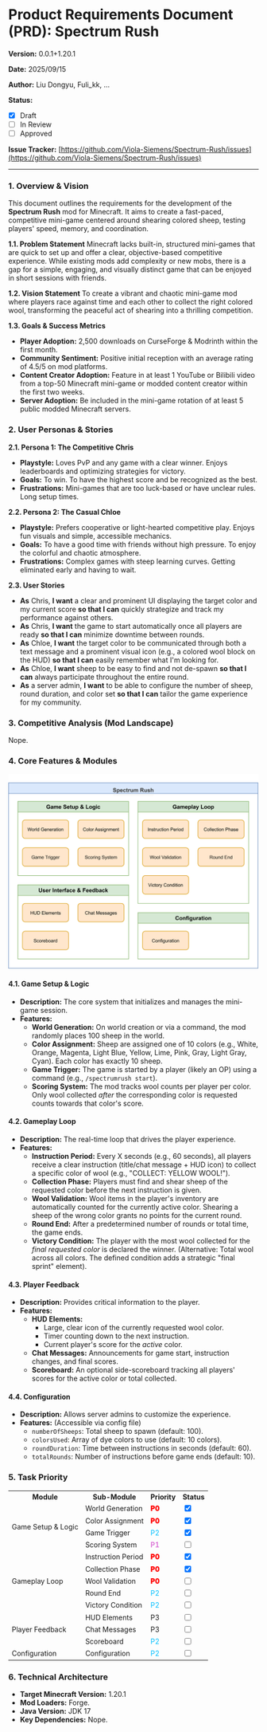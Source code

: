 # Product Requirements Document (PRD): Spectrum Rush

**Version:** 0.0.1+1.20.1

**Date:** 2025/09/15

**Author:** Liu Dongyu, Fuli_kk, ...

**Status:**

- [x] Draft
- [ ] In Review
- [ ] Approved

**Issue Tracker:** [https://github.com/Viola-Siemens/Spectrum-Rush/issues](https://github.com/Viola-Siemens/Spectrum-Rush/issues)

---

### **1. Overview & Vision**

This document outlines the requirements for the development of the **Spectrum Rush** mod for Minecraft. It aims to create a fast-paced, competitive mini-game centered around shearing colored sheep, testing players' speed, memory, and coordination.

**1.1. Problem Statement**
Minecraft lacks built-in, structured mini-games that are quick to set up and offer a clear, objective-based competitive experience. While existing mods add complexity or new mobs, there is a gap for a simple, engaging, and visually distinct game that can be enjoyed in short sessions with friends.

**1.2. Vision Statement**
To create a vibrant and chaotic mini-game mod where players race against time and each other to collect the right colored wool, transforming the peaceful act of shearing into a thrilling competition.

**1.3. Goals & Success Metrics**

- **Player Adoption:** 2,500 downloads on CurseForge & Modrinth within the first month.
- **Community Sentiment:** Positive initial reception with an average rating of 4.5/5 on mod platforms.
- **Content Creator Adoption:** Feature in at least 1 YouTube or Bilibili video from a top-50 Minecraft mini-game or modded content creator within the first two weeks.
- **Server Adoption:** Be included in the mini-game rotation of at least 5 public modded Minecraft servers.

### **2. User Personas & Stories**

**2.1. Persona 1: The Competitive Chris**

- **Playstyle:** Loves PvP and any game with a clear winner. Enjoys leaderboards and optimizing strategies for victory.
- **Goals:** To win. To have the highest score and be recognized as the best.
- **Frustrations:** Mini-games that are too luck-based or have unclear rules. Long setup times.

**2.2. Persona 2: The Casual Chloe**

- **Playstyle:** Prefers cooperative or light-hearted competitive play. Enjoys fun visuals and simple, accessible mechanics.
- **Goals:** To have a good time with friends without high pressure. To enjoy the colorful and chaotic atmosphere.
- **Frustrations:** Complex games with steep learning curves. Getting eliminated early and having to wait.

**2.3. User Stories**

- **As** Chris, **I want** a clear and prominent UI displaying the target color and my current score **so that I can** quickly strategize and track my performance against others.
- **As** Chris, **I want** the game to start automatically once all players are ready **so that I can** minimize downtime between rounds.
- **As** Chloe, **I want** the target color to be communicated through both a text message and a prominent visual icon (e.g., a colored wool block on the HUD) **so that I can** easily remember what I'm looking for.
- **As** Chloe, **I want** sheep to be easy to find and not de-spawn **so that I can** always participate throughout the entire round.
- **As** a server admin, **I want** to be able to configure the number of sheep, round duration, and color set **so that I can** tailor the game experience for my community.

### **3. Competitive Analysis (Mod Landscape)**

Nope.

### **4. Core Features & Modules**

![](docs/Product%20Architecture%20Diagram.png)

#### 4.1. Game Setup & Logic

- **Description:** The core system that initializes and manages the mini-game session.
- **Features:**
  - **World Generation:** On world creation or via a command, the mod randomly places 100 sheep in the world.
  - **Color Assignment:** Sheep are assigned one of 10 colors (e.g., White, Orange, Magenta, Light Blue, Yellow, Lime, Pink, Gray, Light Gray, Cyan). Each color has exactly 10 sheep.
  - **Game Trigger:** The game is started by a player (likely an OP) using a command (e.g., `/spectrumrush start`).
  - **Scoring System:** The mod tracks wool counts per player per color. Only wool collected *after* the corresponding color is requested counts towards that color's score.

#### 4.2. Gameplay Loop

- **Description:** The real-time loop that drives the player experience.
- **Features:**
  - **Instruction Period:** Every X seconds (e.g., 60 seconds), all players receive a clear instruction (title/chat message + HUD icon) to collect a specific color of wool (e.g., "COLLECT: YELLOW WOOL!").
  - **Collection Phase:** Players must find and shear sheep of the requested color before the next instruction is given.
  - **Wool Validation:** Wool items in the player's inventory are automatically counted for the currently active color. Shearing a sheep of the wrong color grants no points for the current round.
  - **Round End:** After a predetermined number of rounds or total time, the game ends.
  - **Victory Condition:** The player with the most wool collected for the *final requested color* is declared the winner. (Alternative: Total wool across all colors. The defined condition adds a strategic "final sprint" element).

#### 4.3. Player Feedback

- **Description:** Provides critical information to the player.
- **Features:**
  - **HUD Elements:**
    - Large, clear icon of the currently requested wool color.
    - Timer counting down to the next instruction.
    - Current player's score for the *active* color.
  - **Chat Messages:** Announcements for game start, instruction changes, and final scores.
  - **Scoreboard:** An optional side-scoreboard tracking all players' scores for the active color or total collected.

#### 4.4. Configuration

- **Description:** Allows server admins to customize the experience.
- **Features:** (Accessible via config file)
  - `numberOfSheeps`: Total sheep to spawn (default: 100).
  - `colorsUsed`: Array of dye colors to use (default: 10 colors).
  - `roundDuration`: Time between instructions in seconds (default: 60).
  - `totalRounds`: Number of instructions before game ends (default: 10).

### **5. Task Priority**

<table>
    <tr>
        <th>Module</th>
        <th>Sub-Module</th>
        <th>Priority</th>
        <th>Status</th>
    </tr>
    <tr>
        <td rowspan="4">Game Setup &amp; Logic</td>
        <td>World Generation</td>
        <td><span style="color:red;font-weight:900">P0</span></td>
        <td><input type="checkbox" checked/></td>
    </tr>
    <tr>
        <td>Color Assignment</td>
        <td><span style="color:red;font-weight:900">P0</span></td>
        <td><input type="checkbox" checked/></td>
    </tr>
    <tr>
        <td>Game Trigger</td>
        <td><span style="color:deepskyblue">P2</span></td>
        <td><input type="checkbox" checked/></td>
    </tr>
    <tr>
        <td>Scoring System</td>
        <td><span style="color:orchid;font-weight:600">P1</span></td>
        <td><input type="checkbox"/></td>
    </tr>
    <tr>
        <td rowspan="5">Gameplay Loop</td>
        <td>Instruction Period</td>
        <td><span style="color:red;font-weight:900">P0</span></td>
        <td><input type="checkbox" checked/></td>
    </tr>
    <tr>
        <td>Collection Phase</td>
        <td><span style="color:red;font-weight:900">P0</span></td>
        <td><input type="checkbox" checked/></td>
    </tr>
    <tr>
        <td>Wool Validation</td>
        <td><span style="color:red;font-weight:900">P0</span></td>
        <td><input type="checkbox"/></td>
    </tr>
    <tr>
        <td>Round End</td>
        <td><span style="color:deepskyblue">P2</span></td>
        <td><input type="checkbox"/></td>
    </tr>
    <tr>
        <td>Victory Condition</td>
        <td><span style="color:deepskyblue">P2</span></td>
        <td><input type="checkbox"/></td>
    </tr>
    <tr>
        <td rowspan="3">Player Feedback</td>
        <td>HUD Elements</td>
        <td>P3</td>
        <td><input type="checkbox"/></td>
    </tr>
    <tr>
        <td>Chat Messages</td>
        <td>P3</td>
        <td><input type="checkbox"/></td>
    </tr>
    <tr>
        <td>Scoreboard</td>
        <td><span style="color:deepskyblue">P2</span></td>
        <td><input type="checkbox"/></td>
    </tr>
    <tr>
        <td rowspan="3">Configuration</td>
        <td>Configuration</td>
        <td><span style="color:deepskyblue">P2</span></td>
        <td><input type="checkbox"/></td>
    </tr>
</table>




### **6. Technical Architecture**

- **Target Minecraft Version:** 1.20.1
- **Mod Loaders:** Forge.
- **Java Version:** JDK 17
- **Key Dependencies:** Nope.
